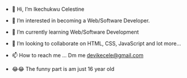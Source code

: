 - 👋 Hi, I’m Ikechukwu Celestine
- 👀 I’m interested in becoming a Web/Software Developer.
- 🌱 I’m currently learning Web/Software Development
- 💞️ I’m looking to collaborate on HTML, CSS, JavaScript and lot more...
- 📫 How to reach me ... Dm me devikecele@gmail.com

- 😂😂 The funny part is am just 16 year old

<!---
Dev-Ike/Dev-Ike is a ✨ special ✨ repository because its `README.md` (this file) appears on your GitHub profile.
You can click the Preview link to take a look at your changes.
--->
